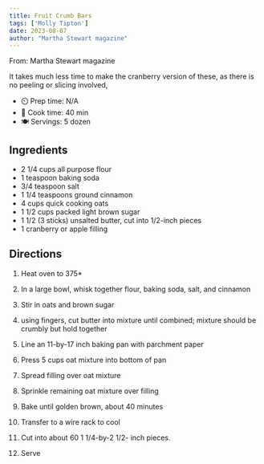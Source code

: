 ```yaml
---
title: Fruit Crumb Bars
tags: ['Molly Tipton']
date: 2023-08-07
author: "Martha Stewart magazine"
---
```

From: Martha Stewart magazine

It takes much less time to make the cranberry version of these, as there is no peeling or slicing involved,

- ⏲️ Prep time: N/A
- 🍳 Cook time: 40 min
- 🍽️ Servings: 5 dozen

## Ingredients

- 2 1/4 cups all purpose flour
- 1 teaspoon baking soda
- 3/4 teaspoon salt
- 1 1/4 teaspoons ground cinnamon
- 4 cups quick cooking oats
- 1 1/2 cups packed light brown sugar
- 1 1/2 (3 sticks) unsalted butter, cut into 1/2-inch pieces
- 1 cranberry or apple filling

## Directions

1. Heat oven to 375*
2. In a large bowl, whisk together flour, baking soda, salt, and cinnamon
3. Stir in oats and brown sugar
4. using fingers, cut butter into mixture until combined; mixture should be crumbly but hold together

5. Line an 11-by-17 inch baking pan with parchment paper
6. Press 5 cups oat mixture into bottom of pan
7. Spread filling over oat mixture
8. Sprinkle remaining oat mixture over filling
9. Bake until golden brown, about 40 minutes
10. Transfer to a wire rack to cool
11. Cut into about 60 1 1/4-by-2 1/2- inch pieces.
12. Serve
